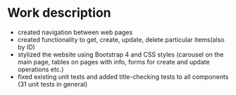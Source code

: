 # Work description
- created navigation between web pages
- created functionality to get, create, update, delete particular items(also by ID)
- stylized the website using Bootstrap 4 and CSS styles (carousel on the main page, tables on pages with info, forms for create and update operations etc.)
- fixed existing unit tests and added title-checking tests to all components (31 unit tests in general)

